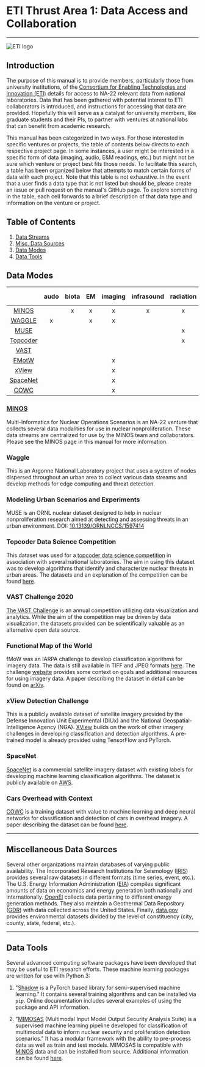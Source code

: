 # ETI Thrust Area 1: Data Access and Collaboration

***

![ETI logo](https://eti.gatech.edu/wp-content/uploads/sites/1003/2019/03/ETI-full_black-768x293.png)

## Introduction

The purpose of this manual is to provide members, particularly those from
university institutions, of the [Consortium for Enabling Technologies and
Innovation (ETI)](https://eti.gatech.edu) details for access to NA-22
relevant data from national laboratories.
Data that has been gathered with potential interest to ETI collaborators is
introduced, and instructions for accessing that data are provided.
Hopefully this will serve as a catalyst for university members, like graduate
students and their PIs, to partner with ventures at national labs that can
benefit from academic research.

This manual has been categorized in two ways. For those interested in specific
ventures or projects, the table of contents below directs to each respective
project page. In some instances, a user might be interested in a specific form
of data (imaging, audio, E&M readings, etc.) but might not be sure which venture
or project best fits those needs. To facilitate this search, a table has been
organized below that attempts to match certain forms of data with each project.
Note that this table is not exhaustive. In the event that a user finds a data
type that is not listed but should be, please create an issue or pull request
on the manual's GitHub page. To explore something in the table, each
cell forwards to a brief description of that data type and information on the
venture or project.

## Table of Contents

1. [Data Streams](#data-tools)
2. [Misc. Data Sources](#miscellaneous-data-sources)
3. [Data Modes](#data-modes)
4. [Data Tools](#data-tools)

## Data Modes

|                                                 |audo           |biota          |EM             |imaging        |infrasound     |radiation      |seismo-acoustic|video          |
|:-----------------------------------------------:|:-------------:|:-------------:|:-------------:|:-------------:|:-------------:|:-------------:|:-------------:|:-------------:|
|[MINOS](#minos)                                  |               |       x       |       x       |       x       |       x       |       x       |       x       |               |
|[WAGGLE](#waggle)                                |       x       |               |       x       |       x       |               |               |       x       |       x       |
|[MUSE](#modeling-urban-scenarios-and-experiments)|               |               |               |               |               |       x       |               |               |
|[Topcoder](#topcoder-data-science-competition)   |               |               |               |               |               |       x       |               |               |
|[VAST](#vast-challenge-2020)                     |               |               |               |               |               |               |               |               |
|[FMotW](#functional-map-of-the-world)            |               |               |               |       x       |               |               |               |               |
|[xView](#xview-detection-challenge)              |               |               |               |       x       |               |               |               |               |
|[SpaceNet](#spacenet)                            |               |               |               |       x       |               |               |               |               |
|[COWC](#cars-overhead-with-context)              |               |               |               |       x       |               |               |               |               |

### [MINOS](MINOS.md)

Multi-Informatics for Nuclear Operations Scenarios is an NA-22 venture that
collects several data modalities for use in nuclear nonproliferation. These
data streams are centralized for use by the MINOS team and collaborators. Please
see the MINOS page in this manual for more information.

### Waggle

This is an Argonne National Laboratory project that uses a system of nodes dispersed
throughout an urban area to collect various data streams and develop methods for edge
computing and threat detection.

### Modeling Urban Scenarios and Experiments

MUSE is an ORNL nuclear dataset designed to help in nuclear nonproliferation
research aimed at detecting and assessing threats in an urban environment.
DOI: [10.13139/ORNLNCCS/1597414](https://doi.ccs.ornl.gov/ui/doi/74)

### Topcoder Data Science Competition

This dataset was used for a
[topcoder data science competition](https://www.topcoder.com/lp/detect-radiation)
in association with several national laboratories. The aim in using this dataset
was to develop algorithms that identify and characterize nuclear threats in urban
areas. The datasets and an explanation of the competition can be found
[here](https://www.topcoder.com/challenges/30085346).

### VAST Challenge 2020

[The VAST Challenge](https://vast-challenge.github.io/2020/) is an annual
competition utilizing data visualization and analytics. While the aim of the
competition may be driven by data visualization, the datasets provided can be
scientifically valuable as an alternative open data source.

### Functional Map of the World

fMoW was an IARPA challenge to develop classification algorithms for imagery
data. The data is still available in TIFF and JPEG formats
[here](https://github.com/fMoW/dataset). The challenge
[website](https://www.iarpa.gov/challenges/fmow.html) provides some context on
goals and additional resources for using imagery data. A paper describing the dataset
in detail can be found on [arXiv](https://arxiv.org/abs/1711.07846).

### xView Detection Challenge

This is a publicly available dataset of satellite imagery provided by the Defense
Innovation Unit Experimental (DIUx) and the National Geospatial-Intelligence Agency
(NGA). [XView](http://xviewdataset.org/) builds on the work of other imagery challenges
in developing classification and detection algorithms. A pre-trained model is already
provided using TensorFlow and PyTorch.

### SpaceNet

[SpaceNet](https://spacenetchallenge.github.io/) is a commercial satellite imagery
dataset with existing labels for developing machine learning classification algorithms.
The dataset is publicly available on [AWS](https://registry.opendata.aws/spacenet/).

### Cars Overhead with Context

[COWC](https://gdo152.llnl.gov/cowc/) is a training dataset with value to machine learning
and deep neural networks for classification and detection of cars in overhead imagery. A paper
describing the dataset can be found
[here](https://gdo152.llnl.gov/cowc/mundhenk_et_al_eccv_2016.pdf).

***

## Miscellaneous Data Sources

Several other organizations maintain databases of varying public availability. The
Incorporated Research Institutions for Seismology
([IRIS](http://ds.iris.edu/ds/nodes/dmc/data/)) provides several raw datasets in
different formats (time series, event, etc.). The U.S. Energy Information Administration
([EIA](https://www.eia.gov/opendata/)) compiles significant amounts of data on economics
and energy generation both nationally and internationally.
[OpenEI](https://openei.org/datasets/dataset) collects data pertaining to different
energy generation methods. They also maintain a Geothermal Data Repository
([GDR](https://gdr.openei.org/submissions/all)) with data collected across the United
States. Finally, [data.gov](https://catalog.data.gov/dataset) provides environmental
datasets divided by the level of constituency (city, county, state, federal, etc.).

***

## Data Tools

Several advanced computing software packages have been developed that may be useful to
ETI research efforts. These machine learning packages are written for use with Python 3:

1. "[Shadow](https://shadow-ssml.readthedocs.io/en/latest/) is a PyTorch based library
for semi-supervised machine learning." It contains several training algorithms and can
be installed via `pip`. Online documentation includes several examples of using the
package and API information.

2. "[MIMOSAS](https://github.com/nonproliferation/mimosas) (Multimodal Input Model Output
Security Analysis Suite) is a supervised machine learning pipeline developed for
classification of multimodal data to inform nuclear security and proliferation detection
scenarios." It has a modular framework with the ability to pre-process data as well as train
and test models. MIMOSAS is compatible with [MINOS](MINOS.md) data and can be installed from
source. Additional information can be found [here](https://complexity.berkeley.edu/mimosas/).
